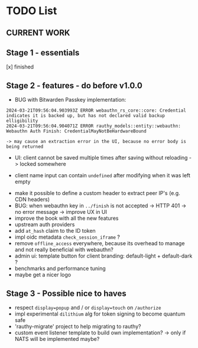 # TODO List

## CURRENT WORK

## Stage 1 - essentials

[x] finished

## Stage 2 - features - do before v1.0.0

- BUG with Bitwarden Passkey implementation:

```
2024-03-21T09:56:04.903993Z ERROR webauthn_rs_core::core: Credential indicates it is backed up, but has not declared valid backup elligibility
2024-03-21T09:56:04.904071Z ERROR rauthy_models::entity::webauthn: Webauthn Auth Finish: CredentialMayNotBeHardwareBound
```

    -> may cause an extraction error in the UI, because no error body is being returned

- UI: client cannot be saved multiple times after saving without reloading -> locked somewhere

+ client name input can contain `undefined` after modifying when it was left empty

- make it possible to define a custom header to extract peer IP's (e.g. CDN headers)
- BUG: when webauthn key in `../finish` is not accepted -> HTTP 401 -> no error message -> improve UX in UI
- improve the book with all the new features
- upstream auth providers
- add `at_hash` claim to the ID token
- impl oidc metadata `check_session_iframe` ?
- remove `offline_access` everywhere, because its overhead to manage and not really beneficial with webauthn?
- admin ui: template button for client branding: default-light + default-dark ?
- benchmarks and performance tuning
- maybe get a nicer logo

## Stage 3 - Possible nice to haves

- respect `display=popup` and / or `display=touch` on `/authorize`
- impl experimental `dilithium` alg for token signing to become quantum safe
- 'rauthy-migrate' project to help migrating to rauthy?
- custom event listener template to build own implementation? -> only if NATS will be implemented maybe?
